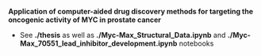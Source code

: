 **Application of computer-aided drug discovery methods for targeting the oncogenic activity of MYC in prostate cancer**

* See **./thesis** as well as **./Myc-Max_Structural_Data.ipynb** and **./Myc-Max_70551_lead_inhibitor_development.ipynb** notebooks



